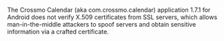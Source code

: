 The Crossmo Calendar (aka com.crossmo.calendar) application 1.7.1 for Android does not verify X.509 certificates from SSL servers, which allows man-in-the-middle attackers to spoof servers and obtain sensitive information via a crafted certificate.